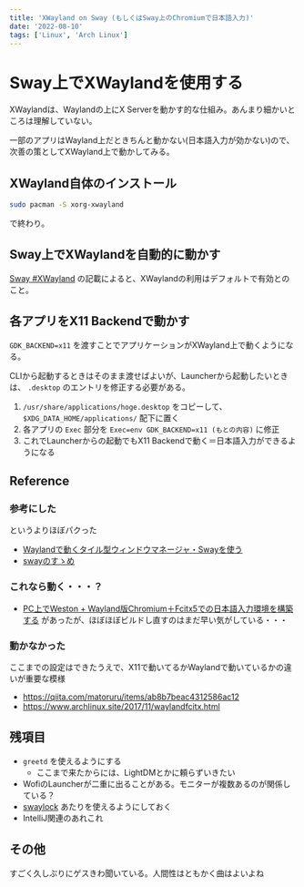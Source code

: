```yaml
---
title: 'XWayland on Sway (もしくはSway上のChromiumで日本語入力)'
date: '2022-08-10'
tags: ['Linux', 'Arch Linux']
---
```


Sway上でXWaylandを使用する
==========================

XWaylandは、Waylandの上にX Serverを動かす的な仕組み。あんまり細かいところは理解していない。

一部のアプリはWayland上だときちんと動かない(日本語入力が効かない)ので、次善の策としてXWayland上で動かしてみる。


XWayland自体のインストール
--------------------------

```bash
sudo pacman -S xorg-xwayland
```

で終わり。

Sway上でXWaylandを自動的に動かす
--------------------------------

[Sway #XWayland](https://wiki.archlinux.jp/index.php/Sway#XWayland) の記載によると、XWaylandの利用はデフォルトで有効とのこと。

各アプリをX11 Backendで動かす
--------------------------

`GDK_BACKEND=x11` を渡すことでアプリケーションがXWayland上で動くようになる。

CLIから起動するときはそのまま渡せばよいが、Launcherから起動したいときは、 `.desktop` のエントリを修正する必要がある。

1. `/usr/share/applications/hoge.desktop` をコピーして、 `$XDG_DATA_HOME/applications/` 配下に置く
2. 各アプリの `Exec` 部分を `Exec=env GDK_BACKEND=x11 (もとの内容)` に修正
3. これでLauncherからの起動でもX11 Backendで動く＝日本語入力ができるようになる


Reference
---------

### 参考にした

というよりほぼパクった

* [Waylandで動くタイル型ウィンドウマネージャ・Swayを使う](https://zenn.dev/haxibami/articles/wayland-sway-install)
* [swayのすゝめ](https://inthisfucking.world/sway/)

### これなら動く・・・？

* [PC上でWeston + Wayland版Chromium＋Fcitx5での日本語入力環境を構築する](https://www.clear-code.com/blog/2021/11/24/setup-env-for-embedded-jp-software-keyboard-dev.html) があったが、ほぼほぼビルドし直すのはまだ早い気がしている・・・

### 動かなかった

ここまでの設定はできたうえで、X11で動いてるかWaylandで動いているかの違いが重要な模様

* https://qiita.com/matoruru/items/ab8b7beac4312586ac12
* https://www.archlinux.site/2017/11/waylandfcitx.html

残項目
-----

* `greetd` を使えるようにする
  * ここまで来たからには、LightDMとかに頼らずいきたい
* WofiのLauncherが二重に出ることがある。モニターが複数あるのが関係している？
* [swaylock](https://github.com/swaywm/swaylock) あたりを使えるようにしておく
* IntelliJ関連のあれこれ


その他
------

すごく久しぶりにゲスきわ聞いている。人間性はともかく曲はよいよね